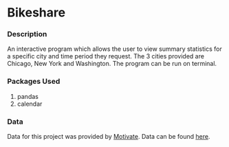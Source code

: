 # Bikeshare

### Description
An interactive program which allows the user to view summary statistics for a specific city and time period they request. The 3 cities provided are Chicago, New York and Washington. The program can be run on terminal.

### Packages Used 
1. pandas
2. calendar
### Data
Data for this project was provided by [Motivate](https://www.motivateco.com).
Data can be found [here](https://drive.google.com/drive/folders/1xOXG_2QrpOX1IR2U_zhI437fzIiuGGH3?usp=sharing).
